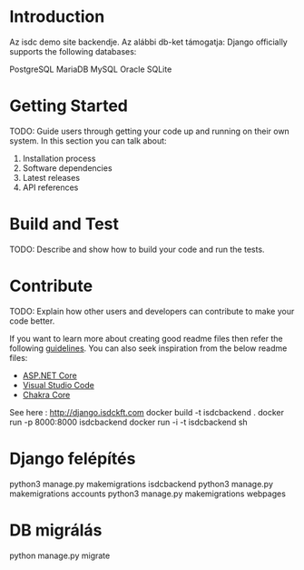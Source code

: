 # Introduction 
Az isdc demo site backendje. Az alábbi db-ket támogatja:
Django officially supports the following databases:

PostgreSQL
MariaDB
MySQL
Oracle
SQLite

# Getting Started
TODO: Guide users through getting your code up and running on their own system. In this section you can talk about:
1.	Installation process
2.	Software dependencies
3.	Latest releases
4.	API references

# Build and Test
TODO: Describe and show how to build your code and run the tests. 

# Contribute
TODO: Explain how other users and developers can contribute to make your code better. 

If you want to learn more about creating good readme files then refer the following [guidelines](https://docs.microsoft.com/en-us/azure/devops/repos/git/create-a-readme?view=azure-devops). You can also seek inspiration from the below readme files:
- [ASP.NET Core](https://github.com/aspnet/Home)
- [Visual Studio Code](https://github.com/Microsoft/vscode)
- [Chakra Core](https://github.com/Microsoft/ChakraCore)

See here : http://django.isdckft.com 
docker build -t isdcbackend . 
docker run -p 8000:8000 isdcbackend
docker run -i -t isdcbackend sh

# Django felépítés
python3 manage.py makemigrations isdcbackend
python3 manage.py makemigrations accounts
python3 manage.py makemigrations webpages
# DB migrálás
python manage.py migrate 